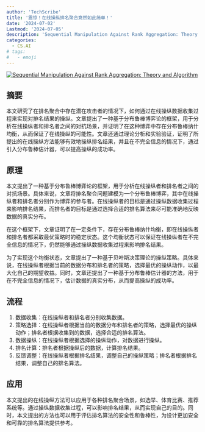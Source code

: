 ```yaml
---
author: 'TechScribe'
title: '震惊！在线操纵排名聚合竟然如此简单！'
date: '2024-07-02'
Lastmod: '2024-07-05'
description: 'Sequential Manipulation Against Rank Aggregation: Theory and Algorithm'
categories:
  - CS.AI
# tags:
#   - emoji
---
```


[![Sequential Manipulation Against Rank Aggregation: Theory and Algorithm](https://arxiv-research-1301205113.cos.ap-guangzhou.myqcloud.com/images/2407.01916v1.pdf_0.jpg)](https://arxiv.org/abs/2407.01916v1)

## 摘要

本文研究了在排名聚合中存在潜在攻击者的情况下，如何通过在线操纵数据收集过程来实现对排名结果的操纵。文章提出了一种基于分布鲁棒博弈论的框架，用于分析在线操纵者和排名者之间的对抗场景，并证明了在这种博弈中存在分布鲁棒纳什均衡，从而保证了在线操纵的可能性。文章还通过理论分析和实验验证，证明了所提出的在线操纵方法能够有效地操纵排名结果，并且在不完全信息的情况下，通过引入分布鲁棒估计器，可以提高操纵的成功率。<!--more-->

## 原理

本文提出了一种基于分布鲁棒博弈论的框架，用于分析在线操纵者和排名者之间的对抗场景。具体来说，文章将排名聚合问题建模为一个分布鲁棒博弈，其中在线操纵者和排名者分别作为博弈的参与者。在线操纵者的目标是通过操纵数据收集过程来影响排名结果，而排名者的目标是通过选择合适的排名算法来尽可能准确地反映数据的真实分布。

在这个框架下，文章证明了在一定条件下，存在分布鲁棒纳什均衡，即在线操纵者和排名者都采取最优策略时的稳定状态。这个均衡状态可以保证在线操纵者在不完全信息的情况下，仍然能够通过操纵数据收集过程来影响排名结果。

为了实现这个均衡状态，文章提出了一种基于贝叶斯决策理论的操纵策略。具体来说，在线操纵者根据当前的数据分布和排名者的策略，选择最优的操纵动作，以最大化自己的期望收益。同时，文章还提出了一种基于分布鲁棒估计器的方法，用于在不完全信息的情况下，估计数据的真实分布，从而提高操纵的成功率。

## 流程

1. 数据收集：在线操纵者和排名者分别收集数据。
2. 策略选择：在线操纵者根据当前的数据分布和排名者的策略，选择最优的操纵动作；排名者根据收集到的数据，选择合适的排名算法。
3. 数据操纵：在线操纵者根据选择的操纵动作，对数据进行操纵。
4. 排名计算：排名者根据操纵后的数据，计算排名结果。
5. 反馈调整：在线操纵者根据排名结果，调整自己的操纵策略；排名者根据排名结果，调整自己的排名算法。

## 应用

本文提出的在线操纵方法可以应用于各种排名聚合场景，如选举、体育比赛、推荐系统等。通过操纵数据收集过程，可以影响排名结果，从而实现自己的目的。同时，本文提出的方法也可以用于评估排名算法的安全性和鲁棒性，为设计更加安全和可靠的排名算法提供参考。